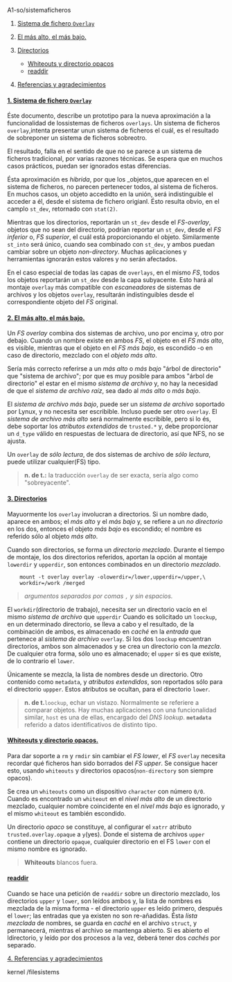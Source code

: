 A1-so/sistemaficheros

1. [Sistema de fichero `Overlay`](#i1)
2. [El más alto, el más bajo.](#i2)
3. [Directorios](#i3)
	 - [Whiteouts y directorio opacos](#i3i1)
	 - [readdir](#3i2)

4. [Referencias y agradecimientos](#i4)

#### [1. Sistema de fichero `Overlay`](i1)

Éste documento, describe un prototipo para la nueva aproximación a la funcionalidad de lossistemas de ficheros `overlays`. Un sistema de ficheros `overlay`,intenta presentar unun sistema de ficheros el cuál, es el resultado de sobreponer un sistema de ficheros sobreotro.

El resultado, falla en el sentido de que no se parece a un sistema de ficheros tradicional, por varias razones técnicas. Se espera que en muchos casos prácticos, puedan ser ignorados estas diferencias.

Ésta aproximación es _hibrida_, por que los _objetos_que aparecen en el sistema de ficheros, no parecen pertenecer todos, al sistema de ficheros. En muchos casos, un objeto accedidto en la unión, será indistinguible el acceder a él, desde el sistema de fichero origianl. Ésto resulta obvio, en el camplo `st_dev`, retornado con `stat(2)`.

Mientras que los directorios, reportarán un `st_dev` desde el _FS-overlay_, objetos que no sean del directorio, podrían reportar un `st_dev`, desde el _FS inferior_ o, _FS superior_, el cuál está proporcionando el objeto.
Similarmente `st_into` será único, cuando sea combinado con `st_dev`, y ambos puedan cambiar sobre un objeto _non-directory_. Muchas aplicaciones y herramientas ignorarán estos valores y no serán afectados.

En el caso especial de todas las capas de `overlays`, en el mismo _FS_, todos los objetos reportarán un `st_dev` desde la capa subyacente. Esto hará al montaje `overlay` más compatible con _escaneadores_ de sistemas de archivos y los objetos `overlay`, resultarán indistinguibles desde el correspondiente objeto del _FS_ original.

#### [2. El más alto, el más bajo.](i2)

Un _FS overlay_ combina dos sistemas de archivo, uno por encima y, otro por debajo. Cuando un nombre existe en ambos _FS_, el objeto en el _FS más alto_, es visible, mientras que el objeto en el _FS más bajo_, es escondido -o en caso de directorio, mezclado con el _objeto más alto_. 

Sería más correcto referirse a un _más alto_ o _más bajo_ "árbol de directorio" que "sistema de archivo"; por que es muy posible para ambos "árbol de directorio" el estar en el mismo _sistema de archivo_ y, no hay la necesidad de que el _sistema de archivo raíz_, sea dado al _más alto_ o _más bajo_.

El _sistema de archivo_ _más bajo_, puede ser un _sistema de archivo_ soportado por Lynux, y no necesita ser escribible. Incluso puede ser otro `overlay`. El _sistema de archivo más alto_ será normalmente escribible, pero si lo és, debe soportar los _atributos extendidos_ de `trusted.*` y, debe proporcionar un `d_type` válido en respuestas de lectuara de directorio, así que NFS, no se ajusta.

Un `overlay` de _sólo lectura_, de dos sistemas de archivo de _sólo lectura_, puede utilizar cualquier(FS) tipo.

> __n. de t.:__ la traducción `overlay` de ser exacta, sería algo como "sobreyacente".


#### [3. Directorios](i3)

Mayuormente los `overlay` involucran a directorios. Si un nombre dado, aparece en ambos; el _más alto_ y el _más bajo_ y, se refiere a un _no directorio_ en los dos, entonces el objeto _más bajo_ es escondido; el nombre es referido sólo al objeto _más alto_.

Cuando son directorios, se forma un _directorio mezclado_. Durante el tiempo de montaje, los dos directorios referidos, aportan la opción al montaje `lowerdir` y `upperdir`, son entonces combinados en un directorio _mezclado_.

		mount -t overlay overlay -olowerdir=/lower,upperdir=/upper,\
		workdir=/work /merged

> _argumentos separados por comas `,` y sin espacios._

El `workdir`(directorio de trabajo), necesita ser un directorio vacío en el mismo _sistema de archivo_ que `upperdir` 
Cuando es solicitado un `loockup`, en un determinado directorio, se lleva a cabo y el resultado, de la combinación de ambos, es almacenado en _caché_ en la _entrada_ que pertenece al _sistema de archivo_ `overlay`.
Si los dos `loockup` encuentran directorios, ambos son almacenados y se crea un directorio con la _mezcla_. De cualquier otra forma, sólo uno es almacenado; el `upper` si es que existe, de lo contrario el `lower`.

Únicamente se mezcla, la lista de nombres desde un directorio. Otro contenido como `metadata`, y _atributos extendidos_, son reportados sólo para el directorio `uppper`. Estos atributos se ocultan, para el directorio `lower`.

> __n. de t.__`loockup`, echar un vistazo. Normalmente se referiere a comparar objetos. Hay muchas aplicaciones con una funcionalidad similar, `host` es una de ellas, encargado del _DNS lookup_.
> __`metadata`__ referido a datos identificativos de distinto tipo.


#### [__Whiteouts y directorio opacos.__](i3i1) ####

Para dar soporte a `rm` y `rmdir` sin cambiar el _FS lower_, el _FS_ `overlay` necesita recordar qué ficheros han sido borrados del _FS upper_. Se consigue hacer esto, usando `whiteouts` y directorios opacos(`non-directory` son siempre opacos).

Se crea un `whiteouts` como un dispositivo `character` con número `0/0`. Cuando es encontrado un `whiteout` en el _nivel más alto_ de un directorio mezclado, cualquier nombre coincidente en el _nivel más bajo_ es ignorado, y el mismo `whiteout` es también escondido.

Un directorio _opaco_ se constituye, al configurar el `xatrr` atributo `trusted.overlay.opaque` a `y`(yes). Donde el sistema de archivos `upper` contiene un directorio `opaque`, cualquier directorio en el FS `lower` con el mismo nombre es ignorado.

> __Whiteouts__ blancos fuera.


#### [__readdir__](i3i2) ####

Cuando se hace una petición de `readdir` sobre un directorio mezclado, los directorios `upper` y `lower`, son leídos ambos y, la lista de nombres es mezclada de la misma forma - el directorio `upper` es leído primero, después el `lower`; las entradas que ya existen no son re-añadidas. Ésta _lista mezclada_ de nombres, se guarda en _caché_ en el archivo `struct`, y permanecerá, mientras el archivo se mantenga abierto.
Si es abierto el ldirectorio, y leído por dos procesos a la vez, deberá tener dos _cachés_
por separado. 

[4. Referencias y agradecimientos](i4)

kernel <Documentation>/filesistems










